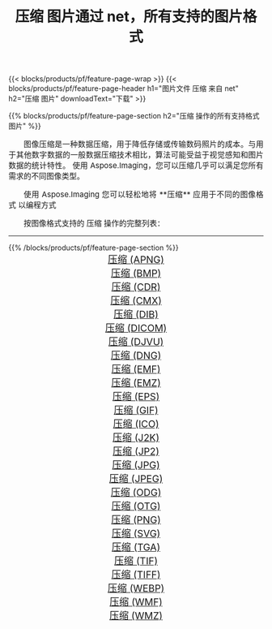 ﻿---
title: 压缩 图片通过 net，所有支持的图片格式 
weight: 3920
url: /zh-hans/net/compress 
lang: zh-hans
langdirlevel: 2
locales: zh-hans,ja,it,ru,de,es,fr,nl,id,lt,pl,pt,vi,tr,ko,zh-hant,ar,hi,th,sv,cs,uk,he
description: 使用 Aspose.Imaging 你可以轻松地通过 net 获取 压缩 图像
---

{{< blocks/products/pf/feature-page-wrap >}}
{{< blocks/products/pf/feature-page-header h1="图片文件 压缩 来自 net" h2="压缩 图片" downloadText="下载" >}}


{{% blocks/products/pf/feature-page-section  h2="压缩 操作的所有支持格式图片" %}}
<p align="justify" style="text-indent:2em;font-size:15px;">
图像压缩是一种数据压缩，用于降低存储或传输数码照片的成本。与用于其他数字数据的一般数据压缩技术相比，算法可能受益于视觉感知和图片数据的统计特性。
使用 Aspose.Imaging，您可以压缩几乎可以满足您所有需求的不同图像类型。
</p>
<p align="justify" style="text-indent:2em;font-size:15px;">
使用 Aspose.Imaging 您可以轻松地将 **压缩** 应用于不同的图像格式 以编程方式
</p>
<p align="justify" style="text-indent:2em;font-size:15px;">
按图像格式支持的 压缩 操作的完整列表：
</p>
<hr/>
{{% /blocks/products/pf/feature-page-section %}}
<div class="container-fluid productfamilypage bg-gray">
    <div class="convertypes bg-gray agp-content section">
        <div class="container">
		<div class="row other-converters" style="gap: 10px;font-size: 19px;text-align:center;">
		    <div class='col-md-2 other-converter remove-lp remove-rp'><a href="/imaging/zh-hans/net/compress/apng" style="padding:15px;">压缩 (APNG)</a></div><div class='col-md-2 other-converter remove-lp remove-rp'><a href="/imaging/zh-hans/net/compress/bmp" style="padding:15px;">压缩 (BMP)</a></div><div class='col-md-2 other-converter remove-lp remove-rp'><a href="/imaging/zh-hans/net/compress/cdr" style="padding:15px;">压缩 (CDR)</a></div><div class='col-md-2 other-converter remove-lp remove-rp'><a href="/imaging/zh-hans/net/compress/cmx" style="padding:15px;">压缩 (CMX)</a></div><div class='col-md-2 other-converter remove-lp remove-rp'><a href="/imaging/zh-hans/net/compress/dib" style="padding:15px;">压缩 (DIB)</a></div><div class='col-md-2 other-converter remove-lp remove-rp'><a href="/imaging/zh-hans/net/compress/dicom" style="padding:15px;">压缩 (DICOM)</a></div><div class='col-md-2 other-converter remove-lp remove-rp'><a href="/imaging/zh-hans/net/compress/djvu" style="padding:15px;">压缩 (DJVU)</a></div><div class='col-md-2 other-converter remove-lp remove-rp'><a href="/imaging/zh-hans/net/compress/dng" style="padding:15px;">压缩 (DNG)</a></div><div class='col-md-2 other-converter remove-lp remove-rp'><a href="/imaging/zh-hans/net/compress/emf" style="padding:15px;">压缩 (EMF)</a></div><div class='col-md-2 other-converter remove-lp remove-rp'><a href="/imaging/zh-hans/net/compress/emz" style="padding:15px;">压缩 (EMZ)</a></div><div class='col-md-2 other-converter remove-lp remove-rp'><a href="/imaging/zh-hans/net/compress/eps" style="padding:15px;">压缩 (EPS)</a></div><div class='col-md-2 other-converter remove-lp remove-rp'><a href="/imaging/zh-hans/net/compress/gif" style="padding:15px;">压缩 (GIF)</a></div><div class='col-md-2 other-converter remove-lp remove-rp'><a href="/imaging/zh-hans/net/compress/ico" style="padding:15px;">压缩 (ICO)</a></div><div class='col-md-2 other-converter remove-lp remove-rp'><a href="/imaging/zh-hans/net/compress/j2k" style="padding:15px;">压缩 (J2K)</a></div><div class='col-md-2 other-converter remove-lp remove-rp'><a href="/imaging/zh-hans/net/compress/jp2" style="padding:15px;">压缩 (JP2)</a></div><div class='col-md-2 other-converter remove-lp remove-rp'><a href="/imaging/zh-hans/net/compress/jpg" style="padding:15px;">压缩 (JPG)</a></div><div class='col-md-2 other-converter remove-lp remove-rp'><a href="/imaging/zh-hans/net/compress/jpeg" style="padding:15px;">压缩 (JPEG)</a></div><div class='col-md-2 other-converter remove-lp remove-rp'><a href="/imaging/zh-hans/net/compress/odg" style="padding:15px;">压缩 (ODG)</a></div><div class='col-md-2 other-converter remove-lp remove-rp'><a href="/imaging/zh-hans/net/compress/otg" style="padding:15px;">压缩 (OTG)</a></div><div class='col-md-2 other-converter remove-lp remove-rp'><a href="/imaging/zh-hans/net/compress/png" style="padding:15px;">压缩 (PNG)</a></div><div class='col-md-2 other-converter remove-lp remove-rp'><a href="/imaging/zh-hans/net/compress/svg" style="padding:15px;">压缩 (SVG)</a></div><div class='col-md-2 other-converter remove-lp remove-rp'><a href="/imaging/zh-hans/net/compress/tga" style="padding:15px;">压缩 (TGA)</a></div><div class='col-md-2 other-converter remove-lp remove-rp'><a href="/imaging/zh-hans/net/compress/tif" style="padding:15px;">压缩 (TIF)</a></div><div class='col-md-2 other-converter remove-lp remove-rp'><a href="/imaging/zh-hans/net/compress/tiff" style="padding:15px;">压缩 (TIFF)</a></div><div class='col-md-2 other-converter remove-lp remove-rp'><a href="/imaging/zh-hans/net/compress/webp" style="padding:15px;">压缩 (WEBP)</a></div><div class='col-md-2 other-converter remove-lp remove-rp'><a href="/imaging/zh-hans/net/compress/wmf" style="padding:15px;">压缩 (WMF)</a></div><div class='col-md-2 other-converter remove-lp remove-rp'><a href="/imaging/zh-hans/net/compress/wmz" style="padding:15px;">压缩 (WMZ)</a></div>
                </div>
        </div>
    </div>
</div>
<br/>
